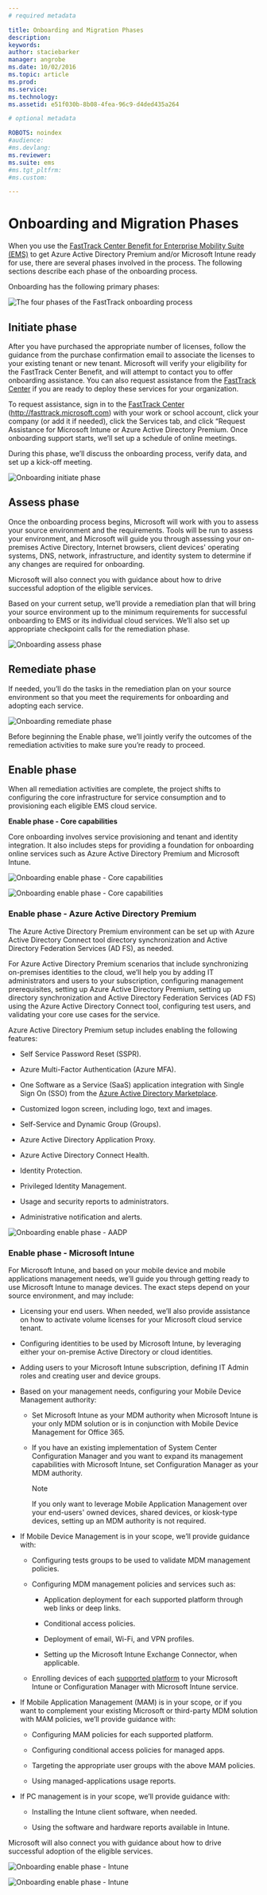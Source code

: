 ```yaml
---
# required metadata

title: Onboarding and Migration Phases
description:
keywords:
author: staciebarker
manager: angrobe
ms.date: 10/02/2016
ms.topic: article
ms.prod:
ms.service:
ms.technology:
ms.assetid: e51f030b-8b08-4fea-96c9-d4ded435a264

# optional metadata

ROBOTS: noindex
#audience:
#ms.devlang:
ms.reviewer:
ms.suite: ems
#ms.tgt_pltfrm:
#ms.custom:

---
```


# Onboarding and Migration Phases
When you use the [FastTrack Center Benefit for Enterprise Mobility Suite (EMS)](fasttrack-center-benefit-for-enterprise-mobility-suite-ems.md) to get Azure Active Directory Premium and/or Microsoft Intune ready for use, there are several phases involved in the process. The following sections describe each phase of the onboarding process.

Onboarding has the following primary phases:

![The four phases of the FastTrack onboarding process](./media/ft-onboarding-benefit.png)


## Initiate phase

After you have purchased the appropriate number of licenses, follow the guidance from the purchase confirmation email to associate the licenses to your existing tenant or new tenant. Microsoft will verify your eligibility for the FastTrack Center Benefit, and will attempt to contact you to offer onboarding assistance. You can also request assistance from the [FastTrack Center](http://fasttrack.microsoft.com/) if you are ready to deploy these services for your organization.

To request assistance, sign in to the [FastTrack Center](http://fasttrack.microsoft.com/) (http://fasttrack.microsoft.com) with your work or school account, click your company (or add it if needed), click the Services tab, and click “Request Assistance for Microsoft Intune or Azure Active Directory Premium. Once onboarding support starts, we’ll set up a schedule of online meetings.

During this phase, we’ll discuss the onboarding process, verify data, and set up a kick-off meeting.

![Onboarding initiate phase](./media/ft-initiate-phase.png)

## Assess phase

Once the onboarding process begins, Microsoft will work with you to assess your source environment and the requirements. Tools will be run to assess your environment, and Microsoft will guide you through assessing your on-premises Active Directory, Internet browsers, client devices' operating systems, DNS, network, infrastructure, and identity system to determine if any changes are required for onboarding.

Microsoft will also connect you with guidance about how to drive successful adoption of the eligible services.

Based on your current setup, we’ll provide a remediation plan that will bring your source environment up to the minimum requirements for successful onboarding to EMS or its individual cloud services. We’ll also set up appropriate checkpoint calls for the remediation phase.

![Onboarding assess phase](./media/ft-assess-phase.png)

## Remediate phase
If needed, you’ll do the tasks in the remediation plan on your source environment so that you meet the requirements for onboarding and adopting each service.

![Onboarding remediate phase](./media/ft-remediate-phase.png)

Before beginning the Enable phase, we’ll jointly verify the outcomes of the remediation activities to make sure you’re ready to proceed.

## Enable phase
When all remediation activities are complete, the project shifts to configuring the core infrastructure for service consumption and to provisioning each eligible EMS cloud service.

**Enable phase - Core capabilities**

Core onboarding involves service provisioning and tenant and identity integration. It also includes steps for providing a foundation for onboarding online services such as Azure Active Directory Premium and Microsoft Intune.

![Onboarding enable phase - Core capabilities](./media/ft-enable-phase-core-01.png)

![Onboarding enable phase - Core capabilities](./media/ft-enable-phase-core-02.png)

### Enable phase - Azure Active Directory Premium

The Azure Active Directory Premium environment can be set up with Azure Active Directory Connect tool directory synchronization and Active Directory Federation Services (AD FS), as needed.

For Azure Active Directory Premium scenarios that include synchronizing on-premises identities to the cloud, we’ll help you by adding IT administrators and users to your subscription, configuring management prerequisites, setting up Azure Active Directory Premium, setting up directory synchronization and Active Directory Federation Services (AD FS) using the Azure Active Directory Connect tool, configuring test users, and validating your core use cases for the service.

Azure Active Directory Premium setup includes enabling the following features:

-   Self Service Password Reset (SSPR).

-   Azure Multi-Factor Authentication (Azure MFA).

-   One Software as a Service (SaaS) application integration with Single Sign On (SSO) from the [Azure Active Directory Marketplace](https://azure.microsoft.com/marketplace/active-directory/).

-   Customized logon screen, including logo, text and images.

-   Self-Service and Dynamic Group (Groups).

-   Azure Active Directory Application Proxy.

-   Azure Active Directory Connect Health.

-   Identity Protection.

-   Privileged Identity Management.

-   Usage and security reports to administrators.

-   Administrative notification and alerts.

![Onboarding enable phase - AADP](./media/ft-enable-phase_aad-premium_adconnect_adfed.png)

### Enable phase - Microsoft Intune

For Microsoft Intune, and based on your mobile device and mobile applications management needs, we’ll guide you through getting ready to use Microsoft Intune to manage devices. The exact steps depend on your source environment, and may include:

-   Licensing your end users. When needed, we’ll also provide assistance on how to activate volume licenses for your Microsoft cloud service tenant.

-   Configuring identities to be used by Microsoft Intune, by leveraging either your on-premise Active Directory or cloud identities.

-   Adding users to your Microsoft Intune subscription, defining IT Admin roles and creating user and device groups.

-   Based on your management needs, configuring your Mobile Device Management authority:

    -   Set Microsoft Intune as your MDM authority when Microsoft Intune is your only MDM solution or is in conjunction with Mobile Device Management for Office 365.

    -   If you have an existing implementation of System Center Configuration Manager and you want to expand its management capabilities with Microsoft Intune, set Configuration Manager as your MDM authority.

        > [!NOTE]
        > If you only want to leverage Mobile Application Management over your end-users' owned devices, shared devices, or kiosk-type devices, setting up an MDM authority is not required.

-   If Mobile Device Management is in your scope, we’ll provide guidance with:

    -   Configuring tests groups to be used to validate MDM management policies.

    -   Configuring MDM management policies and services such as:

        -   Application deployment for each supported platform through web links or deep links.

        -   Conditional access policies.

        -   Deployment of email, Wi-Fi, and VPN profiles.

        -   Setting up the Microsoft Intune Exchange Connector, when applicable.

    -   Enrolling devices of each [supported platform](https://technet.microsoft.com/library/dn600287.aspx) to your Microsoft Intune or Configuration Manager with Microsoft Intune service.

-   If Mobile Application Management (MAM) is in your scope, or if you want to complement your existing Microsoft or third-party MDM solution with MAM policies, we’ll provide guidance with:

    -   Configuring MAM policies for each supported platform.

    -   Configuring conditional access policies for managed apps.

    -   Targeting the appropriate user groups with the above MAM policies.

    -   Using managed-applications usage reports.

-   If PC management is in your scope, we’ll provide guidance with:

    -   Installing the Intune client software, when needed.

    -   Using the software and hardware reports available in Intune.

Microsoft will also connect you with guidance about how to drive successful adoption of the eligible services.

![Onboarding enable phase - Intune](./media/ft-enable-phase_intune_mam.png)

![Onboarding enable phase - Intune](./media/ft-enable-phase_intune_mdm-mam_cloudonly.png)
